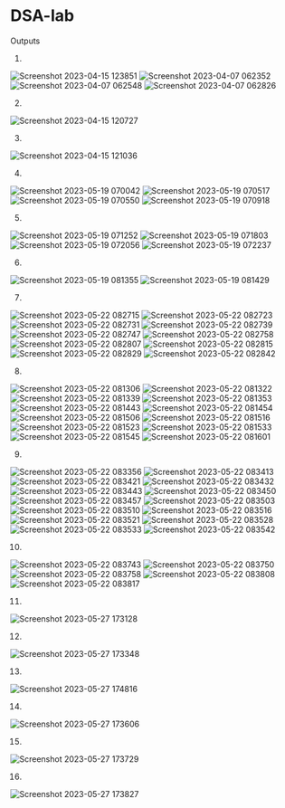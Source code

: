 # DSA-lab

Outputs

1)
![Screenshot 2023-04-15 123851](https://user-images.githubusercontent.com/121052859/232194537-1f376e06-d154-457d-8708-26badea8b385.png)
![Screenshot 2023-04-07 062352](https://user-images.githubusercontent.com/121052859/232190436-05bb719a-4a32-47b9-9493-3334ff75292f.png)
![Screenshot 2023-04-07 062548](https://user-images.githubusercontent.com/121052859/232190465-99284812-8915-416c-802b-4eb95095fff5.png)
![Screenshot 2023-04-07 062826](https://user-images.githubusercontent.com/121052859/232190492-3543ab16-a257-4626-a526-434e80ae269c.png)

2)
![Screenshot 2023-04-15 120727](https://user-images.githubusercontent.com/121052859/232192785-7c50b2bf-ea4f-4cc3-b785-6c24a68ff2f3.png)

3)
![Screenshot 2023-04-15 121036](https://user-images.githubusercontent.com/121052859/232192836-1d772d59-278d-49e5-92ab-1fc6f9f19d72.png)

4)
![Screenshot 2023-05-19 070042](https://github.com/Kartik200428/DSA-lab/assets/121052859/452678cf-040a-40d0-bfec-b56dedfd54a4)
![Screenshot 2023-05-19 070517](https://github.com/Kartik200428/DSA-lab/assets/121052859/c392ae0d-03b1-464d-b47f-3dcf81ae11a2)
![Screenshot 2023-05-19 070550](https://github.com/Kartik200428/DSA-lab/assets/121052859/62d14562-e54b-426e-896a-36b8779eb662)
![Screenshot 2023-05-19 070918](https://github.com/Kartik200428/DSA-lab/assets/121052859/3c4dd6f3-3b20-48e0-abb5-f3a5da88ed5a)

5)
![Screenshot 2023-05-19 071252](https://github.com/Kartik200428/DSA-lab/assets/121052859/eb017cc4-088f-4257-b994-df3c3346a9a9)
![Screenshot 2023-05-19 071803](https://github.com/Kartik200428/DSA-lab/assets/121052859/1e33d8fc-2cdd-4bf9-bc1a-99384fd32a85)
![Screenshot 2023-05-19 072056](https://github.com/Kartik200428/DSA-lab/assets/121052859/f52624ed-528c-404a-aea6-6ea9a6165f43)
![Screenshot 2023-05-19 072237](https://github.com/Kartik200428/DSA-lab/assets/121052859/cf50a9e6-53d2-4336-b26c-bdf6fb0123e8)

6)
![Screenshot 2023-05-19 081355](https://github.com/Kartik200428/DSA-lab/assets/121052859/e288f92c-f533-4be0-aed7-4f5027ae6b4d)
![Screenshot 2023-05-19 081429](https://github.com/Kartik200428/DSA-lab/assets/121052859/a554eafc-4461-4bd5-8be1-78295101ba78)

7)
![Screenshot 2023-05-22 082715](https://github.com/Kartik200428/DSA-lab/assets/121052859/2067e84e-ef3e-43e2-a6f0-47d31d7e6805)
![Screenshot 2023-05-22 082723](https://github.com/Kartik200428/DSA-lab/assets/121052859/9551ac76-5ad3-4d5e-977e-1cbe7f45cc07)
![Screenshot 2023-05-22 082731](https://github.com/Kartik200428/DSA-lab/assets/121052859/99f503d7-7dac-42cf-a8ee-cf66739ad980)
![Screenshot 2023-05-22 082739](https://github.com/Kartik200428/DSA-lab/assets/121052859/9b218c2a-05f4-4cae-a07f-c9f8d30c7121)
![Screenshot 2023-05-22 082747](https://github.com/Kartik200428/DSA-lab/assets/121052859/bc34588c-9688-40cc-a3ae-f07118bcb54c)
![Screenshot 2023-05-22 082758](https://github.com/Kartik200428/DSA-lab/assets/121052859/944adbff-2717-41ac-991b-c3c50f9c7008)
![Screenshot 2023-05-22 082807](https://github.com/Kartik200428/DSA-lab/assets/121052859/6d1e5ccc-ae36-4050-8409-e60cbabf9e69)
![Screenshot 2023-05-22 082815](https://github.com/Kartik200428/DSA-lab/assets/121052859/0f3a3095-7f12-48b6-b802-88919a7b7b48)
![Screenshot 2023-05-22 082829](https://github.com/Kartik200428/DSA-lab/assets/121052859/2ad266f8-9bf7-453a-8dc7-ef02816f47ea)
![Screenshot 2023-05-22 082842](https://github.com/Kartik200428/DSA-lab/assets/121052859/9f924611-6bc5-4a7f-b201-d58540ee1956)

8)
![Screenshot 2023-05-22 081306](https://github.com/Kartik200428/DSA-lab/assets/121052859/96337090-cbb5-4d7e-93f0-9d308581741f)
![Screenshot 2023-05-22 081322](https://github.com/Kartik200428/DSA-lab/assets/121052859/b545c14a-bb41-4480-a7d4-2c77cd268c54)
![Screenshot 2023-05-22 081339](https://github.com/Kartik200428/DSA-lab/assets/121052859/48a8010f-c7c7-4d1d-ae08-276385d23a0d)
![Screenshot 2023-05-22 081353](https://github.com/Kartik200428/DSA-lab/assets/121052859/ac9c0011-abd9-450b-a00e-70105c518059)
![Screenshot 2023-05-22 081443](https://github.com/Kartik200428/DSA-lab/assets/121052859/ec488e67-f1b6-49de-bd9f-50a3811bd62d)
![Screenshot 2023-05-22 081454](https://github.com/Kartik200428/DSA-lab/assets/121052859/8a5a6629-0b38-4737-a915-4742373592f0)
![Screenshot 2023-05-22 081506](https://github.com/Kartik200428/DSA-lab/assets/121052859/52c9ce4f-954d-4fcc-8dc5-05dd9f5faaa7)
![Screenshot 2023-05-22 081516](https://github.com/Kartik200428/DSA-lab/assets/121052859/2b41af40-cb4d-4887-a329-102c61fef96f)
![Screenshot 2023-05-22 081523](https://github.com/Kartik200428/DSA-lab/assets/121052859/82c94efd-d97d-41fc-bb83-0fee11dd3364)
![Screenshot 2023-05-22 081533](https://github.com/Kartik200428/DSA-lab/assets/121052859/a1a0cc70-a260-492b-968a-b50c0edb3c61)
![Screenshot 2023-05-22 081545](https://github.com/Kartik200428/DSA-lab/assets/121052859/2f2cfff3-8828-438d-8b0e-4b62d83559d6)
![Screenshot 2023-05-22 081601](https://github.com/Kartik200428/DSA-lab/assets/121052859/4a20dc83-6d17-4899-8550-67f244e66374)

9)
![Screenshot 2023-05-22 083356](https://github.com/Kartik200428/DSA-lab/assets/121052859/52250727-a850-44df-b5f5-9288cdfc24e3)
![Screenshot 2023-05-22 083413](https://github.com/Kartik200428/DSA-lab/assets/121052859/9d97862a-a514-416f-ab29-cce13d9963d7)
![Screenshot 2023-05-22 083421](https://github.com/Kartik200428/DSA-lab/assets/121052859/e02301d8-26bc-42d1-aad2-395a489a2668)
![Screenshot 2023-05-22 083432](https://github.com/Kartik200428/DSA-lab/assets/121052859/106402e7-743d-40a7-a3db-ad9a11d9efdd)
![Screenshot 2023-05-22 083443](https://github.com/Kartik200428/DSA-lab/assets/121052859/4a654225-5218-4b03-9e7f-722684f67d3e)
![Screenshot 2023-05-22 083450](https://github.com/Kartik200428/DSA-lab/assets/121052859/3a552170-1e8d-44e2-afc2-fcc4fe3a8291)
![Screenshot 2023-05-22 083457](https://github.com/Kartik200428/DSA-lab/assets/121052859/15bef74a-8d1d-4d77-8436-0f150562dfa0)
![Screenshot 2023-05-22 083503](https://github.com/Kartik200428/DSA-lab/assets/121052859/54dc2358-1363-4314-8941-e05a015eb9e0)
![Screenshot 2023-05-22 083510](https://github.com/Kartik200428/DSA-lab/assets/121052859/f16c9209-2c8d-4caf-8fd2-71f0d187c3b2)
![Screenshot 2023-05-22 083516](https://github.com/Kartik200428/DSA-lab/assets/121052859/7f868173-894d-42c3-a32a-c14e8c3b9e93)
![Screenshot 2023-05-22 083521](https://github.com/Kartik200428/DSA-lab/assets/121052859/480a82bb-4f8f-4290-9cdb-b27f63b72a14)
![Screenshot 2023-05-22 083528](https://github.com/Kartik200428/DSA-lab/assets/121052859/378f761c-d860-4707-a85f-40c7f0c281c5)
![Screenshot 2023-05-22 083533](https://github.com/Kartik200428/DSA-lab/assets/121052859/17506e1a-bfa9-463f-80d4-e6bc16366e05)
![Screenshot 2023-05-22 083542](https://github.com/Kartik200428/DSA-lab/assets/121052859/118cc60a-53d8-4200-995f-0304870f5d58)

10)
![Screenshot 2023-05-22 083743](https://github.com/Kartik200428/DSA-lab/assets/121052859/24074e2b-e8b2-4666-9dfd-637a692fff7f)
![Screenshot 2023-05-22 083750](https://github.com/Kartik200428/DSA-lab/assets/121052859/8436018b-5b92-48f0-ada8-57eece2e690d)
![Screenshot 2023-05-22 083758](https://github.com/Kartik200428/DSA-lab/assets/121052859/185f91b4-0593-4280-b39b-324c93a3be73)
![Screenshot 2023-05-22 083808](https://github.com/Kartik200428/DSA-lab/assets/121052859/537326ef-a175-4399-8887-5b229e32bb50)
![Screenshot 2023-05-22 083817](https://github.com/Kartik200428/DSA-lab/assets/121052859/11c3344e-10ce-48fb-8bea-7ddafd965fb1)

11)
![Screenshot 2023-05-27 173128](https://github.com/Kartik200428/DSA-lab/assets/121052859/9c1cbd08-5aa0-47be-b878-9e6f91f0b9ac)

12)
![Screenshot 2023-05-27 173348](https://github.com/Kartik200428/DSA-lab/assets/121052859/21376d93-eedf-4878-a758-a1343c06aaf3)

13)
![Screenshot 2023-05-27 174816](https://github.com/Kartik200428/DSA-lab/assets/121052859/f06fc4ae-5e26-4c40-9c55-5fefbcc7f5fd)

14)
![Screenshot 2023-05-27 173606](https://github.com/Kartik200428/DSA-lab/assets/121052859/c62f2f77-3ace-45bc-aa50-5b86317229dc)

15)
![Screenshot 2023-05-27 173729](https://github.com/Kartik200428/DSA-lab/assets/121052859/1f29342c-47f9-4fa8-b0bb-b75be7d66b54)

16)
![Screenshot 2023-05-27 173827](https://github.com/Kartik200428/DSA-lab/assets/121052859/71709052-545c-4640-a81f-cd41b8a109ee)
